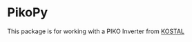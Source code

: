 # PikoPy

This package is for working with a PIKO Inverter from [KOSTAL](http://www.kostal-solar-electric.com/)